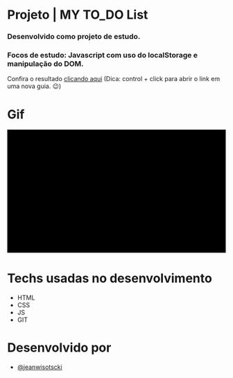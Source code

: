# Projeto | MY TO_DO List

### Desenvolvido como projeto de estudo.

### Focos de estudo: Javascript com uso do localStorage e manipulação do DOM.

Confira o resultado [clicando aqui](https://jeanwisotscki.github.io/my-todo/) (Dica: control + click para abrir o link em uma nova guia. 😉)

# Gif

![project](./src/assets/my-TO_DO.gif)

# Techs usadas no desenvolvimento

- HTML
- CSS
- JS
- GIT

# Desenvolvido por

- [@jeanwisotscki](https://github.com/jeanwisotscki/)
